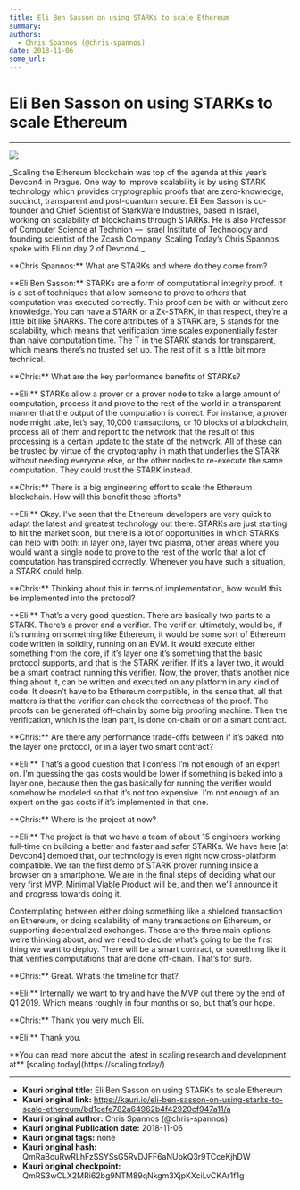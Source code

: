 ```yaml
---
title: Eli Ben Sasson on using STARKs to scale Ethereum
summary: 
authors:
  - Chris Spannos (@chris-spannos)
date: 2018-11-06
some_url: 
---
```


# Eli Ben Sasson on using STARKs to scale Ethereum



----


![](https://cdn-images-1.medium.com/max/1600/1*FcuL5e94W4FXAmu9w_Uv2Q.jpeg)

<p>
 _Scaling the Ethereum blockchain was top of the agenda at this year’s Devcon4 in Prague. One way to improve scalability is by using STARK technology which provides cryptographic proofs that are zero-knowledge, succinct, transparent and post-quantum secure. Eli Ben Sasson is co-founder and Chief Scientist of StarkWare Industries, based in Israel, working on scalability of blockchains through STARKs. He is also Professor of Computer Science at Technion — Israel Institute of Technology and founding scientist of the Zcash Company. Scaling Today’s Chris Spannos spoke with Eli on day 2 of Devcon4._ 


<p> **Chris Spannos:** What are STARKs and where do they come from?
 

<p>**Eli Ben Sasson:** STARKs are a form of computational integrity proof. It is a set of techniques that allow someone to prove to others that computation was executed correctly. This proof can be with or without zero knowledge. You can have a STARK or a Zk-STARK, in that respect, they’re a little bit like SNARKs. The core attributes of a STARK are, S stands for the scalability, which means that verification time scales exponentially faster than naive computation time. The T in the STARK stands for transparent, which means there’s no trusted set up. The rest of it is a little bit more technical.
 
<p>**Chris:** What are the key performance benefits of STARKs?
 
<p>**Eli:** STARKs allow a prover or a prover node to take a large amount of computation, process it and prove to the rest of the world in a transparent manner that the output of the computation is correct. For instance, a prover node might take, let’s say, 10,000 transactions, or 10 blocks of a blockchain, process all of them and report to the network that the result of this processing is a certain update to the state of the network. All of these can be trusted by virtue of the cryptography in math that underlies the STARK without needing everyone else, or the other nodes to re-execute the same computation. They could trust the STARK instead.
 
<p>**Chris:** There is a big engineering effort to scale the Ethereum blockchain. How will this benefit these efforts?
 
<p>**Eli:** Okay. I’ve seen that the Ethereum developers are very quick to adapt the latest and greatest technology out there. STARKs are just starting to hit the market soon, but there is a lot of opportunities in which STARKs can help with both: in layer one, layer two plasma, other areas where you would want a single node to prove to the rest of the world that a lot of computation has transpired correctly. Whenever you have such a situation, a STARK could help.
 
<p>**Chris:** Thinking about this in terms of implementation, how would this be implemented into the protocol?
 
<p>**Eli:** That’s a very good question. There are basically two parts to a STARK. There’s a prover and a verifier. The verifier, ultimately, would be, if it’s running on something like Ethereum, it would be some sort of Ethereum code written in solidity, running on an EVM. It would execute either something from the core, if it’s layer one it’s something that the basic protocol supports, and that is the STARK verifier. If it’s a layer two, it would be a smart contract running this verifier.
Now, the prover, that’s another nice thing about it, can be written and executed on any platform in any kind of code. It doesn’t have to be Ethereum compatible, in the sense that, all that matters is that the verifier can check the correctness of the proof. The proofs can be generated off-chain by some big proofing machine. Then the verification, which is the lean part, is done on-chain or on a smart contract.
 
<p>**Chris:** Are there any performance trade-offs between if it’s baked into the layer one protocol, or in a layer two smart contract?
 
<p>**Eli:** That’s a good question that I confess I’m not enough of an expert on. I’m guessing the gas costs would be lower if something is baked into a layer one, because then the gas basically for running the verifier would somehow be modeled so that it’s not too expensive. I’m not enough of an expert on the gas costs if it’s implemented in that one.
 
<p>**Chris:** Where is the project at now?
 
<p>**Eli:** The project is that we have a team of about 15 engineers working full-time on building a better and faster and safer STARKs. We have here [at Devcon4] demoed that, our technology is even right now cross-platform compatible. We ran the first demo of STARK prover running inside a browser on a smartphone. We are in the final steps of deciding what our very first MVP, Minimal Viable Product will be, and then we’ll announce it and progress towards doing it.

<p>Contemplating between either doing something like a shielded transaction on Ethereum, or doing scalability of many transactions on Ethereum, or supporting decentralized exchanges. Those are the three main options we’re thinking about, and we need to decide what’s going to be the first thing we want to deploy. There will be a smart contract, or something like it that verifies computations that are done off-chain. That’s for sure.
 
<p>**Chris:** Great. What’s the timeline for that?
 
<p>**Eli:** Internally we want to try and have the MVP out there by the end of Q1 2019. Which means roughly in four months or so, but that’s our hope.
 
<p>**Chris:** Thank you very much Eli.
 
<p>**Eli:** Thank you.
 
<p>**You can read more about the latest in scaling research and development at**  [scaling.today](https://scaling.today/) 



---

- **Kauri original title:** Eli Ben Sasson on using STARKs to scale Ethereum
- **Kauri original link:** https://kauri.io/eli-ben-sasson-on-using-starks-to-scale-ethereum/bd1cefe782a64962b4f42920cf947a11/a
- **Kauri original author:** Chris Spannos (@chris-spannos)
- **Kauri original Publication date:** 2018-11-06
- **Kauri original tags:** none
- **Kauri original hash:** QmRaBquRwRLhFzSSYSsG5RvDJFF6aNUbkQ3r9TCceKjhDW
- **Kauri original checkpoint:** QmRS3wCLX2MRi62bg9NTM89qNkgm3XjpKXciLvCKAr1f1g



